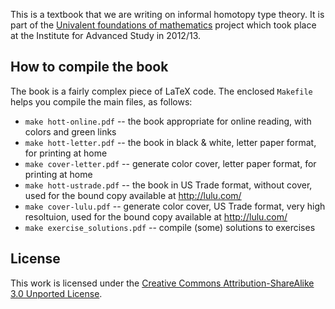 This is a textbook that we are writing on informal homotopy type theory.
It is part of the [Univalent foundations of mathematics](http://www.math.ias.edu/sp/univalent)
project which took place at the Institute for Advanced Study in 2012/13.

## How to compile the book

The book is a fairly complex piece of LaTeX code. The enclosed `Makefile` helps
you compile the main files, as follows:

* `make hott-online.pdf` -- the book appropriate for online reading, with colors and green links
* `make hott-letter.pdf` -- the book in black & white, letter paper format, for printing at home
* `make cover-letter.pdf` -- generate color cover, letter paper format, for printing at home
* `make hott-ustrade.pdf` -- the book in US Trade format, without cover, used for the bound copy available at http://lulu.com/
* `make cover-lulu.pdf` -- generate color cover, US Trade format, very high resoltuion, used for the bound copy available at http://lulu.com/
* `make exercise_solutions.pdf` -- compile (some) solutions to exercises

## License

This work is licensed under the
[Creative Commons Attribution-ShareAlike 3.0 Unported License](http://creativecommons.org/licenses/by-sa/3.0/}{http://creativecommons.org/licenses/by-sa/3.0/).

